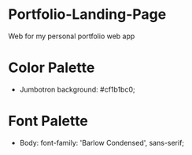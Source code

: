 # Portfolio-Landing-Page
Web for my personal portfolio web app


# Color Palette

* Jumbotron background: #cf1b1bc0;

# Font Palette

* Body: font-family: 'Barlow Condensed', sans-serif;